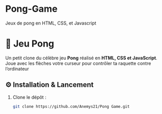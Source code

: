 # Pong-Game
Jeux de pong en HTML, CSS, et Javascript
# 🏓 Jeu Pong

Un petit clone du célèbre jeu **Pong** réalisé en **HTML, CSS et JavaScript**.  
Joue avec les flèches votre curseur pour contrôler ta raquette contre l’ordinateur
## ⚙️ Installation & Lancement

1. Clone le dépôt :
   ```bash
   git clone https://github.com/Anemys21/Pong Game.git

